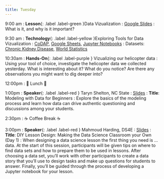 ```yaml
---
title: Tuesday
---
```


9:00 am
: **Lesson**{: .label .label-green }Data Vizualization
  : [Google Slides](https://docs.google.com/presentation/d/1SkjIfov1pnXgR0Twl2G8_vJ9Re9MFaP_WeAXSzyYRQI/edit?usp=sharing)
: What is it, and why is it important?

9:30 am
: **Technology**{: .label .label-yellow }Exploring Tools for Data Vizualization
  : [CoDAP](https://codap.concord.org/), [Google Sheets](https://sheets.google.com), [Jupyter Notebooks](https://demohub.ncssm.edu)
: Datasets: [Chronic Kidney Disease](https://raw.githubusercontent.com/ncssm/dssi23/main/assets/data/ckd.csv), [World Statistics](https://raw.githubusercontent.com/ncssm/dssi23-materials/main/data/world_data.csv)

10:30am
: **Hands-On**{: .label .label-purple } Vizualizing our helicopter data
: Using your tool of choice, investigate the helicopter data we collected yesterday. What is interesting about it? What do you notice? Are there any observations you might want to dig deeper into?

12:00pm
 : 🥘 Lunch 🥘

1:00pm 
: **Speaker**{: .label .label-red } Taryn Shelton, NC State
  : [Slides](#)
: **Title**: Modeling with Data for Beginners
: Explore the basics of the modeling process and learn how data can drive authentic questioning and discussions among your students.

2:30pm
: ☕ Coffee Break ☕

3:00pm
: **Speaker**{: .label .label-red } Mahmoud Harding, DS4E
  : [Slides](#)
: **Title**: DIY Lesson Design: Making the Data Science Classroom your Own (Day 1)
: When designing a data science lesson the first thing you need is … data. At the start of this session, participants will be given tips on where to find data sets and how to prepare them to be used in lessons. After choosing a data set, you’ll work with other participants to create a data story that you’ll use to design tasks and make up questions for students to answer. Finally, you’ll be guided through the process of developing a Jupyter notebook for your lesson. 
